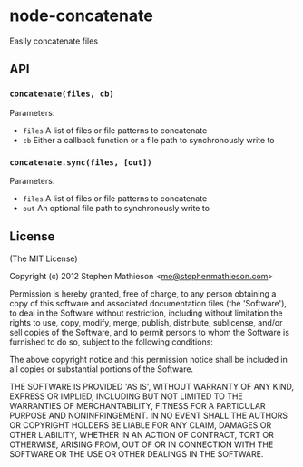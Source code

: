 # node-concatenate

Easily concatenate files

## API

### `concatenate(files, cb)`

Parameters:

- `files` A list of files or file patterns to concatenate
- `cb` Either a callback function or a file path to synchronously write to

### `concatenate.sync(files, [out])`

Parameters:

- `files` A list of files or file patterns to concatenate
- `out` An optional file path to synchronously write to


## License

(The MIT License)

Copyright (c) 2012 Stephen Mathieson &lt;me@stephenmathieson.com&gt;

Permission is hereby granted, free of charge, to any person obtaining
a copy of this software and associated documentation files (the
'Software'), to deal in the Software without restriction, including
without limitation the rights to use, copy, modify, merge, publish,
distribute, sublicense, and/or sell copies of the Software, and to
permit persons to whom the Software is furnished to do so, subject to
the following conditions:

The above copyright notice and this permission notice shall be
included in all copies or substantial portions of the Software.

THE SOFTWARE IS PROVIDED 'AS IS', WITHOUT WARRANTY OF ANY KIND,
EXPRESS OR IMPLIED, INCLUDING BUT NOT LIMITED TO THE WARRANTIES OF
MERCHANTABILITY, FITNESS FOR A PARTICULAR PURPOSE AND NONINFRINGEMENT.
IN NO EVENT SHALL THE AUTHORS OR COPYRIGHT HOLDERS BE LIABLE FOR ANY
CLAIM, DAMAGES OR OTHER LIABILITY, WHETHER IN AN ACTION OF CONTRACT,
TORT OR OTHERWISE, ARISING FROM, OUT OF OR IN CONNECTION WITH THE
SOFTWARE OR THE USE OR OTHER DEALINGS IN THE SOFTWARE.
